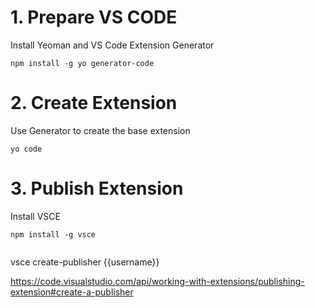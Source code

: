 # 1. Prepare VS CODE

Install Yeoman and VS Code Extension Generator
```
npm install -g yo generator-code
```

# 2. Create Extension
Use Generator to create the base extension

```
yo code
```

# 3. Publish Extension

Install VSCE
```
npm install -g vsce
```


```

```
vsce create-publisher {{username}}

https://code.visualstudio.com/api/working-with-extensions/publishing-extension#create-a-publisher